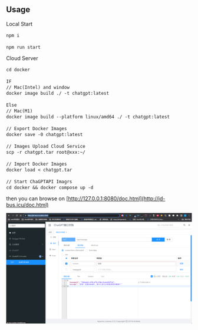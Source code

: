 ## Usage

Local Start
```shell
npm i

npm run start
```

Cloud Server

```shell
cd docker

IF
// Mac(Intel) and window
docker image build ./ -t chatgpt:latest

Else
// Mac(M1)
docker image build --platform linux/amd64 ./ -t chatgpt:latest

// Export Docker Images
docker save -0 chatgpt:latest

// Images Upload Cloud Service
scp -r chatgpt.tar root@xxx:~/

// Import Docker Images
docker load < chatgpt.tar

// Start ChaGPTAPI Imagrs
cd docker && docker compose up -d

```

then you can browse on  [http://127.0.0.1:8080/doc.html](http://jd-bus.icu/doc.html)

![img](/img.png)
